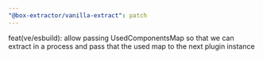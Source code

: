 ```yaml
---
"@box-extractor/vanilla-extract": patch
---
```


feat(ve/esbuild): allow passing UsedComponentsMap
so that we can extract in a process and pass that the used map to the next plugin instance
